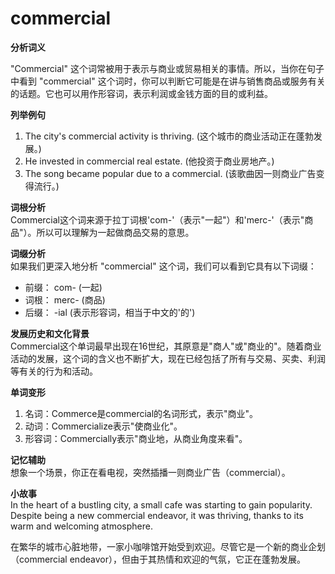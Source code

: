 # commercial

**分析词义**

  

"Commercial" 这个词常被用于表示与商业或贸易相关的事情。所以，当你在句子中看到 "commercial" 这个词时，你可以判断它可能是在讲与销售商品或服务有关的话题。它也可以用作形容词，表示利润或金钱方面的目的或利益。

  

**列举例句**

  

1.  The city's commercial activity is thriving. (这个城市的商业活动正在蓬勃发展。)
2.  He invested in commercial real estate. (他投资于商业房地产。)
3.  The song became popular due to a commercial. (该歌曲因一则商业广告变得流行。)

  

**词根分析**  
Commercial这个词来源于拉丁词根'com-'（表示"一起"）和'merc-'（表示"商品"）。所以可以理解为一起做商品交易的意思。

  

**词缀分析**  
如果我们更深入地分析 "commercial" 这个词，我们可以看到它具有以下词缀：

  

*   前缀： com- (一起)
*   词根： merc- (商品)
*   后缀： -ial (表示形容词，相当于中文的'的')

  

**发展历史和文化背景**  
Commercial这个单词最早出现在16世纪，其原意是"商人"或"商业的"。随着商业活动的发展，这个词的含义也不断扩大，现在已经包括了所有与交易、买卖、利润等有关的行为和活动。

  

**单词变形**

  

1.  名词：Commerce是commercial的名词形式，表示"商业"。
2.  动词：Commercialize表示"使商业化"。
3.  形容词：Commercially表示"商业地，从商业角度来看"。

  

**记忆辅助**  
想象一个场景，你正在看电视，突然插播一则商业广告（commercial）。

  

**小故事**  
In the heart of a bustling city, a small cafe was starting to gain popularity. Despite being a new commercial endeavor, it was thriving, thanks to its warm and welcoming atmosphere.

  

在繁华的城市心脏地带，一家小咖啡馆开始受到欢迎。尽管它是一个新的商业企划（commercial endeavor），但由于其热情和欢迎的气氛，它正在蓬勃发展。
